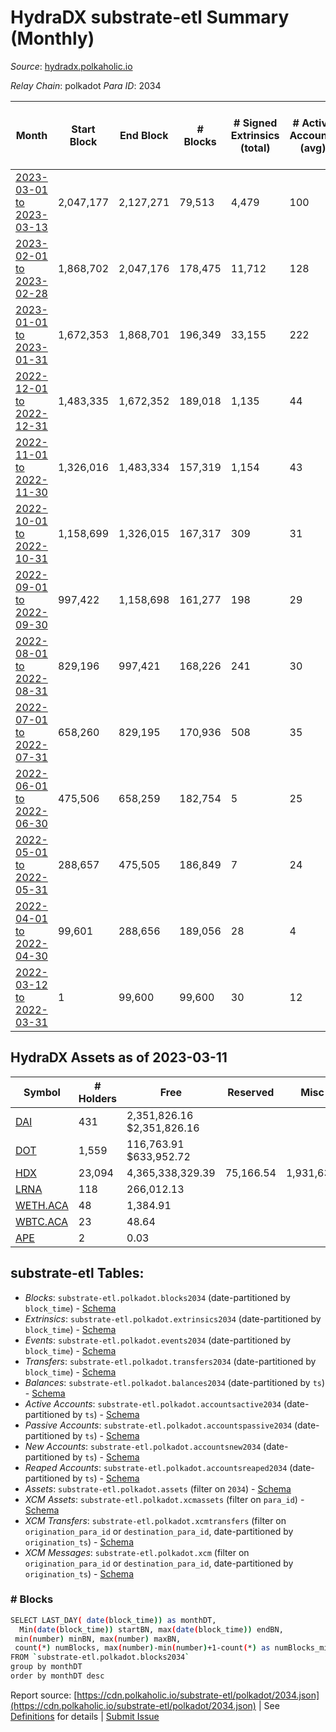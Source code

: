 # HydraDX substrate-etl Summary (Monthly)

_Source_: [hydradx.polkaholic.io](https://hydradx.polkaholic.io)

*Relay Chain*: polkadot
*Para ID*: 2034



| Month | Start Block | End Block | # Blocks | # Signed Extrinsics (total) | # Active Accounts (avg) | # Addresses with Balances (max) | Issues |
| ----- | ----------- | --------- | -------- | --------------------------- | ----------------------- | ------------------------------- | ------ |
| [2023-03-01 to 2023-03-13](/polkadot/2034-hydradx/2023-03-31.md) | 2,047,177 | 2,127,271 | 79,513 | 4,479 | 100 | 23,353 | - 582 (0.73%) |   
| [2023-02-01 to 2023-02-28](/polkadot/2034-hydradx/2023-02-28.md) | 1,868,702 | 2,047,176 | 178,475 | 11,712 | 128 | 23,305 | -   |   
| [2023-01-01 to 2023-01-31](/polkadot/2034-hydradx/2023-01-31.md) | 1,672,353 | 1,868,701 | 196,349 | 33,155 | 222 | 23,185 | -   |   
| [2022-12-01 to 2022-12-31](/polkadot/2034-hydradx/2022-12-31.md) | 1,483,335 | 1,672,352 | 189,018 | 1,135 | 44 | 22,525 | -   |   
| [2022-11-01 to 2022-11-30](/polkadot/2034-hydradx/2022-11-30.md) | 1,326,016 | 1,483,334 | 157,319 | 1,154 | 43 | 22,404 | -   |   
| [2022-10-01 to 2022-10-31](/polkadot/2034-hydradx/2022-10-31.md) | 1,158,699 | 1,326,015 | 167,317 | 309 | 31 | 21,139 | -   |   
| [2022-09-01 to 2022-09-30](/polkadot/2034-hydradx/2022-09-30.md) | 997,422 | 1,158,698 | 161,277 | 198 | 29 | 21,131 | -   |   
| [2022-08-01 to 2022-08-31](/polkadot/2034-hydradx/2022-08-31.md) | 829,196 | 997,421 | 168,226 | 241 | 30 | 21,125 | -   |   
| [2022-07-01 to 2022-07-31](/polkadot/2034-hydradx/2022-07-31.md) | 658,260 | 829,195 | 170,936 | 508 | 35 | 21,117 | -   |   
| [2022-06-01 to 2022-06-30](/polkadot/2034-hydradx/2022-06-30.md) | 475,506 | 658,259 | 182,754 | 5 | 25 | 27 | -   |   
| [2022-05-01 to 2022-05-31](/polkadot/2034-hydradx/2022-05-31.md) | 288,657 | 475,505 | 186,849 | 7 | 24 | 27 | -   |   
| [2022-04-01 to 2022-04-30](/polkadot/2034-hydradx/2022-04-30.md) | 99,601 | 288,656 | 189,056 | 28 | 4 | 27 | -   |   
| [2022-03-12 to 2022-03-31](/polkadot/2034-hydradx/2022-03-31.md) | 1 | 99,600 | 99,600 | 30 | 12 | 23 | -   |   

## HydraDX Assets as of 2023-03-11



| Symbol | # Holders | Free | Reserved | Misc Frozen | Frozen | Price | AssetID | 
| ----- | --------- | ---- | -------- | ----------- | ------ | ----- | --- |
| [DAI](/polkadot/assets/DAI) | 431 | 2,351,826.16 $2,351,826.16 |   |    |   | $1.00 |   `{"Token":"2"}` | 
| [DOT](/polkadot/assets/DOT) | 1,559 | 116,763.91 $633,952.72 |   |    |   | $5.43 |   `{"Token":"5"}` | 
| [HDX](/polkadot/assets/HDX) | 23,094 | 4,365,338,329.39  | 75,166.54  | 1,931,631,025.81   | 1,840,982,929  |  |   `{"Token":"HDX"}` | 
| [LRNA](/polkadot/assets/LRNA) | 118 | 266,012.13  |   |    |   |  |   `{"Token":"1"}` | 
| [WETH.ACA](/polkadot/assets/WETH.ACA) | 48 | 1,384.91  |   |    |   |  |   `{"Token":"4"}` | 
| [WBTC.ACA](/polkadot/assets/WBTC.ACA) | 23 | 48.64  |   |    |   |  |   `{"Token":"3"}` | 
| [APE](/polkadot/assets/APE) | 2 | 0.03  |   |    |   |  |   `{"Token":"6"}` | 

## substrate-etl Tables:

* _Blocks_: `substrate-etl.polkadot.blocks2034` (date-partitioned by `block_time`) - [Schema](/schema/balances.json)
* _Extrinsics_: `substrate-etl.polkadot.extrinsics2034` (date-partitioned by `block_time`) - [Schema](/schema/extrinsics.json)
* _Events_: `substrate-etl.polkadot.events2034` (date-partitioned by `block_time`) - [Schema](/schema/events.json)
* _Transfers_: `substrate-etl.polkadot.transfers2034` (date-partitioned by `block_time`) - [Schema](/schema/transfers.json)
* _Balances_: `substrate-etl.polkadot.balances2034` (date-partitioned by `ts`) - [Schema](/schema/balances.json)
* _Active Accounts_: `substrate-etl.polkadot.accountsactive2034` (date-partitioned by `ts`) - [Schema](/schema/accountsactive.json)
* _Passive Accounts_: `substrate-etl.polkadot.accountspassive2034` (date-partitioned by `ts`) - [Schema](/schema/accountspassive.json)
* _New Accounts_: `substrate-etl.polkadot.accountsnew2034` (date-partitioned by `ts`) - [Schema](/schema/accountsnew.json)
* _Reaped Accounts_: `substrate-etl.polkadot.accountsreaped2034` (date-partitioned by `ts`) - [Schema](/schema/accountsreaped.json)
* _Assets_: `substrate-etl.polkadot.assets` (filter on `2034`) - [Schema](/schema/assets.json)
* _XCM Assets_: `substrate-etl.polkadot.xcmassets` (filter on `para_id`) - [Schema](/schema/xcmassets.json)
* _XCM Transfers_: `substrate-etl.polkadot.xcmtransfers` (filter on `origination_para_id` or `destination_para_id`, date-partitioned by `origination_ts`) - [Schema](/schema/xcmtransfers.json)
* _XCM Messages_: `substrate-etl.polkadot.xcm` (filter on `origination_para_id` or `destination_para_id`, date-partitioned by `origination_ts`) - [Schema](/schema/xcm.json)

### # Blocks
```bash
SELECT LAST_DAY( date(block_time)) as monthDT,
  Min(date(block_time)) startBN, max(date(block_time)) endBN, 
 min(number) minBN, max(number) maxBN, 
 count(*) numBlocks, max(number)-min(number)+1-count(*) as numBlocks_missing 
FROM `substrate-etl.polkadot.blocks2034` 
group by monthDT 
order by monthDT desc
```


Report source: [https://cdn.polkaholic.io/substrate-etl/polkadot/2034.json](https://cdn.polkaholic.io/substrate-etl/polkadot/2034.json) | See [Definitions](/DEFINITIONS.md) for details | [Submit Issue](https://github.com/colorfulnotion/substrate-etl/issues)
